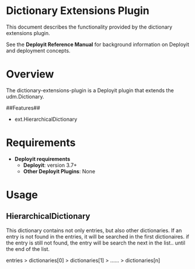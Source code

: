 # Dictionary Extensions Plugin #

This document describes the functionality provided by the dictionary extensions plugin.

See the **Deployit Reference Manual** for background information on Deployit and deployment concepts.

# Overview #

The dictionary-extensions-plugin is a Deployit plugin that extends the udm.Dictionary.

##Features##

* ext.HierarchicalDictionary

# Requirements #

* **Deployit requirements**
	* **Deployit**: version 3.7+
	* **Other Deployit Plugins**: None

# Usage #

##  HierarchicalDictionary
This dictionary contains not only entries, but also other dictionaries. If an entry is not found in the entries, it will be searched in the first dictionaires.
if the entry is still not found, the entry will be search the next in the list.. until the end of the list.

entries > dictionaries[0] >  dictionaries[1] > ......  > dictionaries[n]



